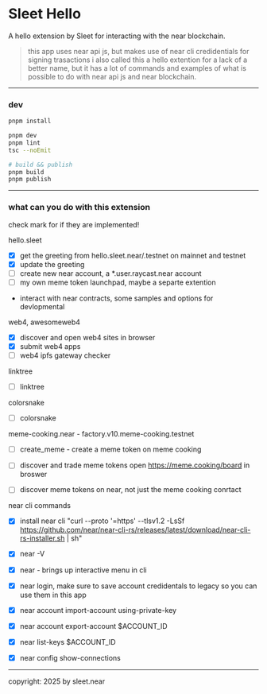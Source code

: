 # Sleet Hello

A hello extension by Sleet for interacting with the near blockchain.

> this app uses near api js, but makes use of near cli credidentials for signing trasactions
> i also called this a hello extention for a lack of a better name, but it has a lot of commands and examples of what is possible to do with near api js and near blockchain.

---

### dev

```sh
pnpm install

pnpm dev
pnpm lint
tsc --noEmit

# build && publish
pnpm build
pnpm publish
```

---

### what can you do with this extension
check mark for if they are implemented!

hello.sleet
- [x] get the greeting from hello.sleet.near/.testnet on mainnet and testnet
- [X] update the greeting
- [ ] create new near account, a *.user.raycast.near account
- [ ] my own meme token launchpad, maybe a separte extention
- interact with near contracts, some samples and options for devlopmental

web4, awesomeweb4
- [x] discover and open web4 sites in browser
- [x] submit web4 apps
- [ ] web4 ipfs gateway checker

linktree
- [ ] linktree

colorsnake
- [ ] colorsnake

meme-cooking.near - factory.v10.meme-cooking.testnet
- [ ] create_meme - create a meme token on meme cooking
- [ ] discover and trade meme tokens open https://meme.cooking/board in broswer
- [ ] discover meme tokens on near, not just the meme cooking conrtact


near cli commands
- [x] install near cli "curl --proto '=https' --tlsv1.2 -LsSf https://github.com/near/near-cli-rs/releases/latest/download/near-cli-rs-installer.sh | sh"
- [x] near -V
- [x] near - brings up interactive menu in cli
- [x] near login, make sure to save account credidentals to legacy so you can use them in this app
- [x] near account import-account using-private-key
- [x] near account export-account $ACCOUNT_ID
- [x] near list-keys $ACCOUNT_ID
- [x] near config show-connections



---

copyright: 2025 by sleet.near